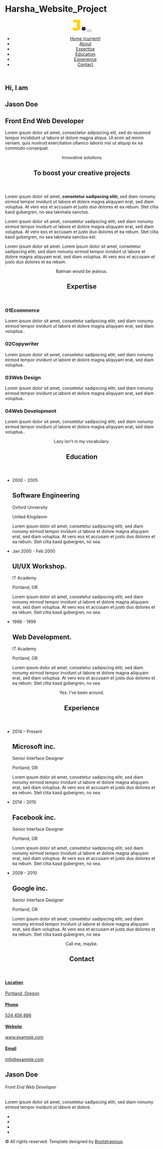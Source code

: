 # Harsha_Website_Project
<!DOCTYPE html>
<html>
  <head>
    <meta charset="utf-8">
    <meta http-equiv="X-UA-Compatible" content="IE=edge">
    <title>Resume | Bootstrap 5 Template</title>
    <meta name="description" content="">
    <meta name="viewport" content="width=device-width, initial-scale=1">
    <meta name="robots" content="all,follow">
    <!-- Google fonts-->
    <link rel="stylesheet" href="https://fonts.googleapis.com/css?family=Work+Sans:300,400,800&amp;display=swap">
    <!-- theme stylesheet-->
    <link rel="stylesheet" href="css/style.default.css" id="theme-stylesheet">
    <!-- Custom stylesheet - for your changes-->
    <link rel="stylesheet" href="css/custom.css">
    <!-- Favicon-->
    <link rel="shortcut icon" href="img/favicon.png">
  </head>
  <body class="scrollspy-example" data-bs-spy="scroll" data-bs-target="#navbar" data-bs-offset="0" tabindex="0">
    <!-- navbar-->
    <header class="header">
      <nav class="navbar navbar-light navbar-expand-lg fixed-top" id="navbar">
        <div class="container"><a class="navbar-brand" href="index.html"><img src="img/logo.svg" alt="" width="45"></a>
          <button class="navbar-toggler navbar-toggler-end" type="button" data-bs-toggle="collapse" data-bs-target="#navbarSupportedContent" aria-controls="navbarSupportedContent" aria-expanded="false" aria-label="Toggle navigation"><i class="fas fa-bars"></i></button>
          <div class="collapse navbar-collapse" id="navbarSupportedContent">
            <ul class="navbar-nav ms-auto">
              <li class="nav-item"><a class="nav-link text-uppercase active" href="#hero">Home <span class="sr-only">(current)</span></a></li>
              <li class="nav-item"><a class="nav-link text-uppercase" href="#about">About</a></li>
              <li class="nav-item"><a class="nav-link text-uppercase" href="#expertise">Expertise</a></li>
              <li class="nav-item"><a class="nav-link text-uppercase" href="#education">Education</a></li>
              <li class="nav-item"><a class="nav-link text-uppercase" href="#experience">Experience</a></li>
              <li class="nav-item"><a class="nav-link text-uppercase" href="#contact">Contact</a></li>
            </ul>
          </div>
        </div>
      </nav>
    </header>
    <!-- Hero Section-->
    <section class="hero bg-cover bg-center py-5" id="hero" style="background: url(img/author.jpg)">
      <div class="container py-5 my-5 z-index-20 position-relative">
        <div class="row py-lg-5 mt-5">
          <div class="col-md-8 text-white">
            <h2 class="h4 text-primary fw-normal mb-0">Hi, I am</h2>
            <h1 class="text-uppercase text-xl mb-0">Jason <span class="text-primary">Doe</span></h1>
            <h2 class="h4 fw-normal mb-5">Front End Web Developer</h2>
            <p class="text-shadow">Lorem ipsum dolor sit amet, consectetur adipisicing elit, sed do eiusmod tempor incididunt ut labore et dolore magna aliqua. Ut enim ad minim veniam, quis nostrud exercitation ullamco laboris nisi ut aliquip ex ea commodo consequat.</p>
          </div>
        </div>
      </div>
    </section>
    <!-- About Section-->
    <section class="py-5 bg-light" id="about">
      <div class="container py-5">
        <header class="mb-5">
          <p class="fw-bold text-primary text-uppercase letter-spacing-3">Innovative solutions</p>
          <h2 class="h3 lined">To boost your creative projects</h2>
        </header>
        <p class="lead text-muted">Lorem ipsum dolor sit amet, <strong class="text-dark">consetetur sadipscing elitr, </strong> sed diam nonumy eirmod tempor invidunt ut labore et dolore magna aliquyam erat, sed diam voluptua. At vero eos et accusam et justo duo dolores et ea rebum. Stet clita kasd gubergren, no sea takimata sanctus.</p>
        <p class="text-muted">Lorem ipsum dolor sit amet, consetetur sadipscing elitr, sed diam nonumy eirmod tempor invidunt ut labore et dolore magna aliquyam erat, sed diam voluptua. At vero eos et accusam et justo duo dolores et ea rebum. Stet clita kasd gubergren, no sea takimata sanctus est. </p>
        <p class="text-muted mb-0">Lorem ipsum dolor sit amet. Lorem ipsum dolor sit amet, consetetur sadipscing elitr, sed diam nonumy eirmod tempor invidunt ut labore et dolore magna aliquyam erat, sed diam voluptua. At vero eos et accusam et justo duo dolores et ea rebum.</p>
      </div>
    </section>
    <!-- Expertise Section        -->
    <section class="py-5" id="expertise">
      <div class="container py-5">
        <header class="mb-5 pb-4">
          <p class="fw-bold text-primary text-uppercase letter-spacing-3">Batman would be jealous.</p>
          <h2 class="text-uppercase lined">Expertise</h2>
        </header>
        <div class="row gy-5">
          <div class="col-md-6">
            <h3 class="h4"><span class="text-primary me-2">01</span>Ecommerce</h3>
            <p class="text-muted text-sm ms-4 ps-3">Lorem ipsum dolor sit amet, consetetur sadipscing elitr, sed diam nonumy eirmod tempor invidunt ut labore et dolore magna aliquyam erat, sed diam voluptua..</p>
          </div>
          <div class="col-md-6">
            <h3 class="h4"><span class="text-primary me-2">02</span>Copywriter</h3>
            <p class="text-muted text-sm ms-4 ps-3">Lorem ipsum dolor sit amet, consetetur sadipscing elitr, sed diam nonumy eirmod tempor invidunt ut labore et dolore magna aliquyam erat, sed diam voluptua..</p>
          </div>
          <div class="col-md-6">
            <h3 class="h4"><span class="text-primary me-2">03</span>Web Design</h3>
            <p class="text-muted text-sm ms-4 ps-3">Lorem ipsum dolor sit amet, consetetur sadipscing elitr, sed diam nonumy eirmod tempor invidunt ut labore et dolore magna aliquyam erat, sed diam voluptua..</p>
          </div>
          <div class="col-md-6">
            <h3 class="h4"><span class="text-primary me-2">04</span>Web Development</h3>
            <p class="text-muted text-sm ms-4 ps-3">Lorem ipsum dolor sit amet, consetetur sadipscing elitr, sed diam nonumy eirmod tempor invidunt ut labore et dolore magna aliquyam erat, sed diam voluptua..</p>
          </div>
        </div>
      </div>
    </section>
    <!-- Education Section-->
    <section class="py-5 bg-light" id="education">
      <div class="container py-5">
        <header class="mb-5 pb-4">
          <p class="fw-bold text-primary text-uppercase letter-spacing-3">Lazy isn't in my vocabulary.</p>
          <h2 class="text-uppercase lined">Education</h2>
        </header>
        <!--  Timeline -->
        <ul class="timeline">
              <!-- Timeline item-->
              <li class="timeline-item ms-3 pb-4">
                <div class="timeline-arrow"></div>
                <div class="row gx-0 gy-4">
                  <div class="col-lg-5">
                    <p class="fw-bold mb-2 text-primary text-sm">2000 - 2005 </p>
                    <h2 class="h5 mb-0 text-uppercase">Software Engineering</h2>
                    <p class="text-sm mb-0">Oxford University</p><span class="small text-muted">United Kingdeom</span>
                  </div>
                  <div class="col-lg-7">
                    <p class="text-muted">Lorem ipsum dolor sit amet, consetetur sadipscing elitr, sed diam nonumy eirmod tempor invidunt ut labore et dolore magna aliquyam erat, sed diam voluptua. At vero eos et accusam et justo duo dolores et ea rebum. Stet clita kasd gubergren, no sea.</p>
                  </div>
                </div>
              </li>
              <!-- Timeline item-->
              <li class="timeline-item ms-3 pb-4">
                <div class="timeline-arrow"></div>
                <div class="row gx-0 gy-4">
                  <div class="col-lg-5">
                    <p class="fw-bold mb-2 text-primary text-sm">Jan 2000 - Feb 2000 </p>
                    <h2 class="h5 mb-0 text-uppercase">UI/UX Workshop.</h2>
                    <p class="text-sm mb-0">IT Academy</p><span class="small text-muted">Portland, OR</span>
                  </div>
                  <div class="col-lg-7">
                    <p class="text-muted">Lorem ipsum dolor sit amet, consetetur sadipscing elitr, sed diam nonumy eirmod tempor invidunt ut labore et dolore magna aliquyam erat, sed diam voluptua. At vero eos et accusam et justo duo dolores et ea rebum. Stet clita kasd gubergren, no sea.</p>
                  </div>
                </div>
              </li>
              <!-- Timeline item-->
              <li class="timeline-item ms-3 pb-4">
                <div class="timeline-arrow"></div>
                <div class="row gx-0 gy-4">
                  <div class="col-lg-5">
                    <p class="fw-bold mb-2 text-primary text-sm">1998 - 1999 </p>
                    <h2 class="h5 mb-0 text-uppercase">Web Development.</h2>
                    <p class="text-sm mb-0">IT Academy</p><span class="small text-muted">Portland, OR</span>
                  </div>
                  <div class="col-lg-7">
                    <p class="text-muted">Lorem ipsum dolor sit amet, consetetur sadipscing elitr, sed diam nonumy eirmod tempor invidunt ut labore et dolore magna aliquyam erat, sed diam voluptua. At vero eos et accusam et justo duo dolores et ea rebum. Stet clita kasd gubergren, no sea.</p>
                  </div>
                </div>
              </li>
        </ul>
      </div>
    </section>
    <!-- Experience Section        -->
    <section class="py-5" id="experience">
      <div class="container py-5">
        <header class="mb-5 pb-4">
          <p class="fw-bold text-primary text-uppercase letter-spacing-3">Yes. I've been around.</p>
          <h2 class="text-uppercase lined">Experience</h2>
        </header>
        <!--  Timeline -->
        <ul class="timeline">
              <!-- Timeline item-->
              <li class="timeline-item ms-3 pb-4">
                <div class="timeline-arrow"></div>
                <div class="row gx-0 gy-4">
                  <div class="col-lg-5">
                    <p class="fw-bold mb-2 text-primary text-sm">2014 – Present </p>
                    <h2 class="h5 mb-0 text-uppercase">Microsoft inc.</h2>
                    <p class="text-sm mb-0">Senior Interface Designer</p><span class="small text-muted">Portland, OR</span>
                  </div>
                  <div class="col-lg-7">
                    <p class="text-muted">Lorem ipsum dolor sit amet, consetetur sadipscing elitr, sed diam nonumy eirmod tempor invidunt ut labore et dolore magna aliquyam erat, sed diam voluptua. At vero eos et accusam et justo duo dolores et ea rebum. Stet clita kasd gubergren, no sea.</p>
                  </div>
                </div>
              </li>
              <!-- Timeline item-->
              <li class="timeline-item ms-3 pb-4">
                <div class="timeline-arrow"></div>
                <div class="row gx-0 gy-4">
                  <div class="col-lg-5">
                    <p class="fw-bold mb-2 text-primary text-sm">2014 - 2010 </p>
                    <h2 class="h5 mb-0 text-uppercase">Facebook inc.</h2>
                    <p class="text-sm mb-0">Senior Interface Designer</p><span class="small text-muted">Portland, OR</span>
                  </div>
                  <div class="col-lg-7">
                    <p class="text-muted">Lorem ipsum dolor sit amet, consetetur sadipscing elitr, sed diam nonumy eirmod tempor invidunt ut labore et dolore magna aliquyam erat, sed diam voluptua. At vero eos et accusam et justo duo dolores et ea rebum. Stet clita kasd gubergren, no sea.</p>
                  </div>
                </div>
              </li>
              <!-- Timeline item-->
              <li class="timeline-item ms-3 pb-4">
                <div class="timeline-arrow"></div>
                <div class="row gx-0 gy-4">
                  <div class="col-lg-5">
                    <p class="fw-bold mb-2 text-primary text-sm">2009 - 2010 </p>
                    <h2 class="h5 mb-0 text-uppercase">Google inc.</h2>
                    <p class="text-sm mb-0">Senior Interface Designer</p><span class="small text-muted">Portland, OR</span>
                  </div>
                  <div class="col-lg-7">
                    <p class="text-muted">Lorem ipsum dolor sit amet, consetetur sadipscing elitr, sed diam nonumy eirmod tempor invidunt ut labore et dolore magna aliquyam erat, sed diam voluptua. At vero eos et accusam et justo duo dolores et ea rebum. Stet clita kasd gubergren, no sea.</p>
                  </div>
                </div>
              </li>
        </ul>
      </div>
    </section>
    <!-- Education Section        -->
    <section class="bg-light py-5" id="contact">
      <div class="container py-5">
        <header class="mb-5 pb-4">
          <p class="fw-bold text-primary text-uppercase letter-spacing-3">Call me, maybe.</p>
          <h2 class="text-uppercase lined">Contact</h2>
        </header>
        <div class="row gy-4">
          <div class="col-lg-3 col-md-6"><a class="px-4 py-5 text-center contact-item shadow-sm reset-anchor d-block" href="#!"><i class="fas fa-map-marker-alt fa-2x mb-4"></i>
              <h4 class="contact-item-title h5 text-uppercase">Location</h4>
              <p class="text-sm mb-0">Portland, Oregon</p></a></div>
          <div class="col-lg-3 col-md-6"><a class="px-4 py-5 text-center contact-item shadow-sm reset-anchor d-block" href="tel:534456886"><i class="fas fa-map-marker-alt fa-2x mb-4"></i>
              <h4 class="contact-item-title h5 text-uppercase">Phone</h4>
              <p class="text-sm mb-0">534 456 886</p></a></div>
          <div class="col-lg-3 col-md-6"><a class="px-4 py-5 text-center contact-item shadow-sm reset-anchor d-block" href="www.example.com"><i class="fas fa-map-marker-alt fa-2x mb-4"></i>
              <h4 class="contact-item-title h5 text-uppercase">Website</h4>
              <p class="text-sm mb-0">www.example.com</p></a></div>
          <div class="col-lg-3 col-md-6"><a class="px-4 py-5 text-center contact-item shadow-sm reset-anchor d-block" href="mailto:info@example.com"><i class="fas fa-map-marker-alt fa-2x mb-4"></i>
              <h4 class="contact-item-title h5 text-uppercase">Email</h4>
              <p class="text-sm mb-0">info@example.com</p></a></div>
        </div>
      </div>
    </section>
    <!-- Footer-->
    <footer class="pt-5">
      <div class="container text-center py-5">
        <div class="row px-4">
          <div class="col-lg-7 mx-auto">
            <h2 class="text-uppercase mb-0">Jason Doe </h2>
            <h6 class="text-primary text-uppercase mb-0 letter-spacing-3">Front End Web Developer</h6>
            <p class="text-muted my-4">Lorem ipsum dolor sit amet, consetetur sadipscing elitr, sed diam nonumy eirmod tempor invidunt ut labore et dolore.</p>
            <ul class="list-inline mb-0">
              <li class="list-inline-item"><a class="social-link" href="#!"><i class="fab fa-facebook-f"></i></a></li>
              <li class="list-inline-item"><a class="social-link" href="#!"><i class="fab fa-twitter"></i></a></li>
              <li class="list-inline-item"><a class="social-link" href="#!"><i class="fab fa-linkedin-in"></i></a></li>
              <li class="list-inline-item"><a class="social-link" href="#!"><i class="fab fa-instagram"></i></a></li>
            </ul>
          </div>
        </div>
      </div>
      <div class="copyrights px-4">
        <div class="container py-4 border-top text-center">
          <p class="mb-0 text-muted py-2">&copy; All rights reserved. Template designed by <a href="https://bootstrapious.com/p/bootstrap-resume">Bootstrapious</a>. </p>
        </div>
      </div>
    </footer>
    <!-- JavaScript files-->
    <script src="vendor/bootstrap/js/bootstrap.bundle.min.js"></script>
    <script src="js/front.js"></script>
    <!-- FontAwesome CSS - loading as last, so it doesn't block rendering-->
    <link rel="stylesheet" href="https://use.fontawesome.com/releases/v5.7.1/css/all.css" integrity="sha384-fnmOCqbTlWIlj8LyTjo7mOUStjsKC4pOpQbqyi7RrhN7udi9RwhKkMHpvLbHG9Sr" crossorigin="anonymous">
  </body>
</html>